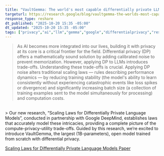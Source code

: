```yaml
---
title: "VaultGemma: The world's most capable differentially private LLM"
targeturl: https://research.google/blog/vaultgemma-the-worlds-most-capable-differentially-private-llm/
response_type: reshare
dt_published: "2025-10-20 15:35 -05:00"
dt_updated: "2025-10-20 15:35 -05:00"
tags: ["privacy","ai","llm","gemma","google","differentialprivacy","research"]
---
```


> As AI becomes more integrated into our lives, building it with privacy at its core is a critical frontier for the field. Differential privacy (DP) offers a mathematically sound solution by adding calibrated noise to prevent memorization. However, applying DP to LLMs introduces trade-offs. Understanding these trade-offs is crucial. Applying DP noise alters traditional scaling laws — rules describing performance dynamics — by reducing training stability (the model's ability to learn consistently without experiencing catastrophic events like loss spikes or divergence) and significantly increasing batch size (a collection of training examples sent to the model simultaneously for processing) and computation costs.  
<br>
> Our new research, “Scaling Laws for Differentially Private Language Models”, conducted in partnership with Google DeepMind, establishes laws that accurately model these intricacies, providing a complete picture of the compute-privacy-utility trade-offs. Guided by this research, we’re excited to introduce VaultGemma, the largest (1B-parameters), open model trained from scratch with differential privacy.

[Scaling Laws for Differentially Private Language Models Paper](https://arxiv.org/abs/2501.18914)